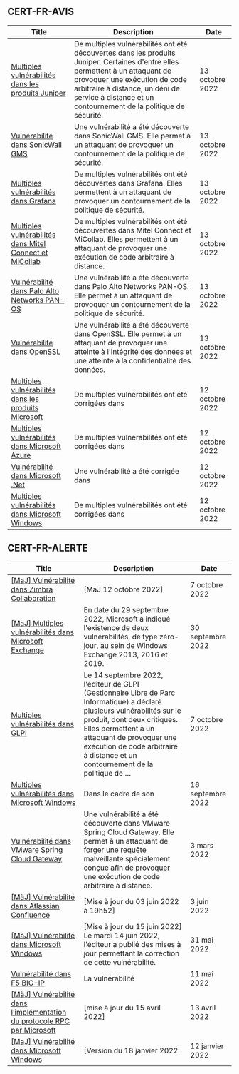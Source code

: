 
## CERT-FR-AVIS
|Title|Description|Date|
|---|---|---|
| [Multiples vulnérabilités dans les produits Juniper](https://www.cert.ssi.gouv.fr/avis/CERTFR-2022-AVI-916/) | De multiples vulnérabilités ont été découvertes dans les produits Juniper. Certaines d'entre elles permettent à un attaquant de provoquer une exécution de code arbitraire à distance, un déni de service à distance et un contournement de la politique de sécurité. | 13 octobre 2022 |
| [Vulnérabilité dans SonicWall GMS](https://www.cert.ssi.gouv.fr/avis/CERTFR-2022-AVI-915/) | Une vulnérabilité a été découverte dans SonicWall GMS. Elle permet à un attaquant de provoquer un contournement de la politique de sécurité. | 13 octobre 2022 |
| [Multiples vulnérabilités dans Grafana](https://www.cert.ssi.gouv.fr/avis/CERTFR-2022-AVI-914/) | De multiples vulnérabilités ont été découvertes dans Grafana. Elles permettent à un attaquant de provoquer un contournement de la politique de sécurité. | 13 octobre 2022 |
| [Multiples vulnérabilités dans Mitel Connect et MiCollab](https://www.cert.ssi.gouv.fr/avis/CERTFR-2022-AVI-913/) | De multiples vulnérabilités ont été découvertes dans Mitel Connect et MiCollab. Elles permettent à un attaquant de provoquer une exécution de code arbitraire à distance. | 13 octobre 2022 |
| [Vulnérabilité dans Palo Alto Networks PAN-OS](https://www.cert.ssi.gouv.fr/avis/CERTFR-2022-AVI-912/) | Une vulnérabilité a été découverte dans Palo Alto Networks PAN-OS. Elle permet à un attaquant de provoquer un contournement de la politique de sécurité. | 13 octobre 2022 |
| [Vulnérabilité dans OpenSSL](https://www.cert.ssi.gouv.fr/avis/CERTFR-2022-AVI-911/) | Une vulnérabilité a été découverte dans OpenSSL. Elle permet à un attaquant de provoquer une atteinte à l'intégrité des données et une atteinte à la confidentialité des données. | 13 octobre 2022 |
| [Multiples vulnérabilités dans les produits Microsoft](https://www.cert.ssi.gouv.fr/avis/CERTFR-2022-AVI-910/) | De multiples vulnérabilités ont été corrigées dans  | 12 octobre 2022 |
| [Multiples vulnérabilités dans Microsoft Azure](https://www.cert.ssi.gouv.fr/avis/CERTFR-2022-AVI-909/) | De multiples vulnérabilités ont été corrigées dans  | 12 octobre 2022 |
| [Vulnérabilité dans Microsoft .Net](https://www.cert.ssi.gouv.fr/avis/CERTFR-2022-AVI-908/) | Une vulnérabilité a été corrigée dans  | 12 octobre 2022 |
| [Multiples vulnérabilités dans Microsoft Windows](https://www.cert.ssi.gouv.fr/avis/CERTFR-2022-AVI-907/) | De multiples vulnérabilités ont été corrigées dans  | 12 octobre 2022 |
## CERT-FR-ALERTE
|Title|Description|Date|
|---|---|---|
| [[MaJ] Vulnérabilité dans Zimbra Collaboration](https://www.cert.ssi.gouv.fr/alerte/CERTFR-2022-ALE-009/) | [MaJ 12 octobre 2022]  | 7 octobre 2022 |
| [[MaJ] Multiples vulnérabilités dans Microsoft Exchange](https://www.cert.ssi.gouv.fr/alerte/CERTFR-2022-ALE-008/) | En date du 29 septembre 2022, Microsoft a indiqué l'existence de deux vulnérabilités, de type zéro-jour, au sein de Windows Exchange 2013, 2016 et 2019. | 30 septembre 2022 |
| [Multiples vulnérabilités dans GLPI](https://www.cert.ssi.gouv.fr/alerte/CERTFR-2022-ALE-010/) | Le 14 septembre 2022, l'éditeur de GLPI (Gestionnaire Libre de Parc Informatique) a déclaré plusieurs vulnérabilités sur le produit, dont deux critiques. Elles permettent à un attaquant de provoquer une exécution de code arbitraire à distance et un contournement de la politique de … | 7 octobre 2022 |
| [Multiples vulnérabilités dans Microsoft Windows](https://www.cert.ssi.gouv.fr/alerte/CERTFR-2022-ALE-007/) | Dans le cadre de son  | 16 septembre 2022 |
| [Vulnérabilité dans VMware Spring Cloud Gateway](https://www.cert.ssi.gouv.fr/alerte/CERTFR-2022-ALE-002/) | Une vulnérabilité a été découverte dans VMware Spring Cloud Gateway. Elle permet à un attaquant de forger une requête malveillante spécialement conçue afin de provoquer une exécution de code arbitraire à distance. | 3 mars 2022 |
| [[MàJ] Vulnérabilité dans Atlassian Confluence](https://www.cert.ssi.gouv.fr/alerte/CERTFR-2022-ALE-006/) | [Mise à jour du 03 juin 2022 à 19h52] | 3 juin 2022 |
| [[MàJ] Vulnérabilité dans Microsoft Windows](https://www.cert.ssi.gouv.fr/alerte/CERTFR-2022-ALE-005/) | [Mise à jour du 15 juin 2022] Le mardi 14 juin 2022, l'éditeur a publié des mises à jour permettant la correction de cette vulnérabilité.  | 31 mai 2022 |
| [Vulnérabilité dans F5 BIG-IP](https://www.cert.ssi.gouv.fr/alerte/CERTFR-2022-ALE-004/) | La vulnérabilité  | 11 mai 2022 |
| [[MàJ] Vulnérabilité dans l’implémentation du protocole RPC par Microsoft](https://www.cert.ssi.gouv.fr/alerte/CERTFR-2022-ALE-003/) | [mise à jour du 15 avril 2022] | 13 avril 2022 |
| [[MaJ] Vulnérabilité dans Microsoft Windows](https://www.cert.ssi.gouv.fr/alerte/CERTFR-2022-ALE-001/) | [Version du 18 janvier 2022 | 12 janvier 2022 |
